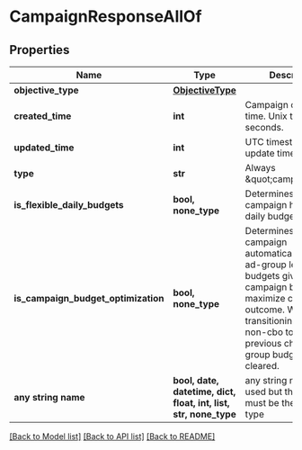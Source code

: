 # CampaignResponseAllOf


## Properties
Name | Type | Description | Notes
------------ | ------------- | ------------- | -------------
**objective_type** | [**ObjectiveType**](ObjectiveType.md) |  | [optional] 
**created_time** | **int** | Campaign creation time. Unix timestamp in seconds. | [optional] 
**updated_time** | **int** | UTC timestamp. Last update time. | [optional] 
**type** | **str** | Always \&quot;campaign\&quot;. | [optional] 
**is_flexible_daily_budgets** | **bool, none_type** | Determines if a campaign has flexible daily budgets setup. | [optional] 
**is_campaign_budget_optimization** | **bool, none_type** | Determines if a campaign automatically generate ad-group level budgets given a campaign budget to maximize campaign outcome. When transitioning from non-cbo to cbo, all previous child ad group budget will be cleared. | [optional] 
**any string name** | **bool, date, datetime, dict, float, int, list, str, none_type** | any string name can be used but the value must be the correct type | [optional]

[[Back to Model list]](../README.md#documentation-for-models) [[Back to API list]](../README.md#documentation-for-api-endpoints) [[Back to README]](../README.md)


